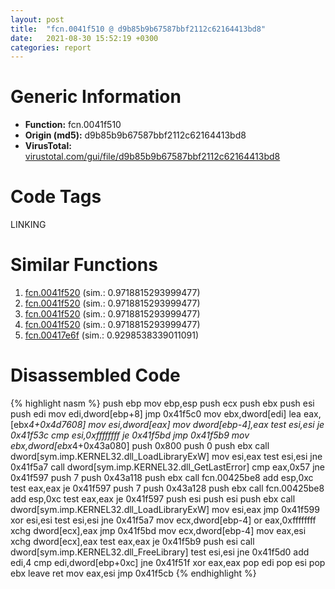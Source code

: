 ```yaml
---
layout: post
title:  "fcn.0041f510 @ d9b85b9b67587bbf2112c62164413bd8"
date:   2021-08-30 15:52:19 +0300
categories: report
---
```


# Generic Information
- **Function:** fcn.0041f510
- **Origin (md5):** d9b85b9b67587bbf2112c62164413bd8
- **VirusTotal:** [virustotal.com/gui/file/d9b85b9b67587bbf2112c62164413bd8][virustotal_ref]

# Code Tags
<span class="tag" id="LINKING">LINKING</span>


# Similar Functions

1. [fcn.0041f520][similar_1_ref] (sim.: 0.9718815293999477)
2. [fcn.0041f520][similar_2_ref] (sim.: 0.9718815293999477)
3. [fcn.0041f520][similar_3_ref] (sim.: 0.9718815293999477)
4. [fcn.0041f520][similar_4_ref] (sim.: 0.9718815293999477)
5. [fcn.00417e6f][similar_5_ref] (sim.: 0.9298538339011091)


# Disassembled Code

{% highlight nasm %}
push ebp
mov ebp,esp
push ecx
push ebx
push esi
push edi
mov edi,dword[ebp+8]
jmp 0x41f5c0
mov ebx,dword[edi]
lea eax,[ebx*4+0x4d7608]
mov esi,dword[eax]
mov dword[ebp-4],eax
test esi,esi
je 0x41f53c
cmp esi,0xffffffff
je 0x41f5bd
jmp 0x41f5b9
mov ebx,dword[ebx*4+0x43a080]
push 0x800
push 0
push ebx
call dword[sym.imp.KERNEL32.dll_LoadLibraryExW]
mov esi,eax
test esi,esi
jne 0x41f5a7
call dword[sym.imp.KERNEL32.dll_GetLastError]
cmp eax,0x57
jne 0x41f597
push 7
push 0x43a118
push ebx
call fcn.00425be8
add esp,0xc
test eax,eax
je 0x41f597
push 7
push 0x43a128
push ebx
call fcn.00425be8
add esp,0xc
test eax,eax
je 0x41f597
push esi
push esi
push ebx
call dword[sym.imp.KERNEL32.dll_LoadLibraryExW]
mov esi,eax
jmp 0x41f599
xor esi,esi
test esi,esi
jne 0x41f5a7
mov ecx,dword[ebp-4]
or eax,0xffffffff
xchg dword[ecx],eax
jmp 0x41f5bd
mov ecx,dword[ebp-4]
mov eax,esi
xchg dword[ecx],eax
test eax,eax
je 0x41f5b9
push esi
call dword[sym.imp.KERNEL32.dll_FreeLibrary]
test esi,esi
jne 0x41f5d0
add edi,4
cmp edi,dword[ebp+0xc]
jne 0x41f51f
xor eax,eax
pop edi
pop esi
pop ebx
leave 
ret 
mov eax,esi
jmp 0x41f5cb
{% endhighlight %}


[similar_1_ref]: /report/fcn.0041f520@adc325bca51b67a67785e7e986af8b4d
[similar_2_ref]: /report/fcn.0041f520@c0371bf2f84d37acabd30e547b4cc5fa
[similar_3_ref]: /report/fcn.0041f520@5e50a67c7e8dbb50c23acbc92eb08f0e
[similar_4_ref]: /report/fcn.0041f520@d701bfe1b2c669cec1fe384fdc108bfb
[similar_5_ref]: /report/fcn.00417e6f@b41633237f937bbe6f9bcfbdce811f10
[virustotal_ref]: https://www.virustotal.com/gui/file/d9b85b9b67587bbf2112c62164413bd8